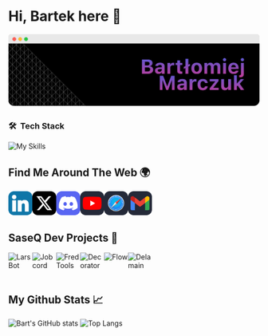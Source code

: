 # Hi, Bartek here 👋

![](https://raw.githubusercontent.com/SaseQ/SaseQ/refs/heads/main/github_readme_banner.png)

### 🛠 &nbsp;Tech Stack

![My Skills](https://skillicons.dev/icons?i=java,spring,mongodb,docker,idea,github,discord)


## Find Me Around The Web 🌍

<a href="https://www.linkedin.com/in/bartłomiej-marczuk/">
  <img align="left" alt="LinkedIN" width="48px" src="https://raw.githubusercontent.com/SaseQ/SaseQ/refs/heads/main/web_icons/in_icon.png" />
</a>
<a href="https://twitter.com/saseqpl">
  <img align="left" alt="Twitter" width="48px" src="https://raw.githubusercontent.com/SaseQ/SaseQ/refs/heads/main/web_icons/x_icon.png" />
</a>
<a href="https://discord.gg/DEVjPByVa9">
  <img align="left" alt="Discord" width="48px" src="https://raw.githubusercontent.com/SaseQ/SaseQ/refs/heads/main/web_icons/discord_icon.png" />
</a>
<a href="https://www.youtube.com/channel/UCS38t18JiUPI4SInk4LWW3Q">
  <img align="left" alt="Youtube" width="48px" src="https://raw.githubusercontent.com/SaseQ/SaseQ/refs/heads/main/web_icons/yt_icon.png" />
</a>
<a href="https://marczuk.it">
  <img align="left" alt="Blog" width="48px" src="https://raw.githubusercontent.com/SaseQ/SaseQ/refs/heads/main/web_icons/web_icon.png" />
</a>
</a>
<a href="mailto:bmarczuk@duck.com">
  <img align="left" alt="E-mail" width="48px" src="https://raw.githubusercontent.com/SaseQ/SaseQ/refs/heads/main/web_icons/mail_icon.png" />
</a><br><br><br>

## SaseQ Dev Projects 📗

<a href="https://larsbot.pl">
  <img align="left" alt="Lars Bot" width="48px" src="https://saseq.dev/images/lars_bot_logo_rd.png" />
</a>
<a href="https://saseq.dev">
  <img align="left" alt="Jobcord" width="48px" src="https://saseq.dev/images/jobcord_logo_rd.png" />
</a>
<a href="https://saseq.dev">
  <img align="left" alt="Fred Tools" width="48px" src="https://saseq.dev/images/Fred_Tools_logo_rd.png" />
</a>
<a href="https://saseq.dev">
  <img align="left" alt="Decorator" width="48px" src="https://saseq.dev/images/decorator_logo_rd.png" />
</a>
<a href="https://saseq.dev">
  <img align="left" alt="Flow" width="48px" src="https://saseq.dev/images/flow_logo_rd.png" />
</a>
<a href="https://saseq.dev">
  <img align="left" alt="Delamain" width="48px" src="https://saseq.dev/images/delamain_ai_logo_rd.png" />
</a><br><br><br>

## My Github Stats 📈 

![Bart's GitHub stats](https://github-readme-stats.vercel.app/api?username=saseq&show_icons=true&theme=gotham)
![Top Langs](https://github-readme-stats.vercel.app/api/top-langs/?username=saseq&theme=gotham&layout=compact)
